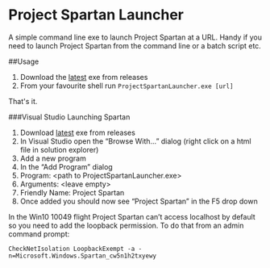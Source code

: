 # Project Spartan Launcher
A simple command line exe to launch Project Spartan at a URL. Handy if you need to launch Project Spartan from the command line or a batch script etc.

##Usage
1. Download the [latest](https://github.com/andysterland/ProjectSpartanLauncher/releases/download/v0.1/ProjectSpartanLauncher.exe) exe from releases 
2. From your favourite shell run `ProjectSpartanLauncher.exe [url]` 

That's it.

###Visual Studio Launching Spartan

1.	Download [latest](https://github.com/andysterland/ProjectSpartanLauncher/releases/download/v0.1/ProjectSpartanLauncher.exe) exe from releases 
2.	In Visual Studio open the “Browse With…” dialog (right click on a html file in solution explorer)
3.	Add a new program
4.	In the “Add Program” dialog
  1. Program: \<path to ProjectSpartanLauncher.exe\>
  2.	Arguments: \<leave empty\>
  3. Friendly Name: Project Spartan
5.	Once added you should now see “Project Spartan” in the F5 drop down

In the Win10 10049 flight Project Spartan can’t access localhost by default so you need to add the loopback permission. To do that from an admin command prompt:

`CheckNetIsolation LoopbackExempt -a -n=Microsoft.Windows.Spartan_cw5n1h2txyewy`
